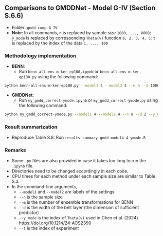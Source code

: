 ## Comparisons to GMDDNet - Model G-IV (Section S.6.6)

- Folder: `gmdd-comp-G-IV`
- **Note**: In all commands, `n` is replaced by sample size `1000, ..., 8000`; `y_mode` is replaced by corresponding `Theta(v)` function `0, 2, 3, 4, 5`; `t` is replaced by the index of the data `1, ..., 100`

### Methodology implementation

- **BENN**:
  - Run `benn-all-ens-m-ker-ep100.ipynb` or `benn-all-ens-m-ker-ep100.py` using the following command:
``` bash
python benn-all-ens-m-ker-ep100.py --model1 4 --model2 4 --n n --m 1000 --d 2 --t t
```

- **GMDDNet**: 
  - Run `my_gmdd_correct-ymode.ipynb` or `my_gmdd_correct-ymode.py` using the following command:
``` bash
python my_gmdd_correct-ymode.py --model1 4 --model2 4 --n n --d 2 --y_mode y_mode --t t
```



### Result summarization

- Reproduce Table S.8: Run `results-summary-gmdd-model4-4-ymode.R`


### Remarks

- Some `.py` files are also provided in case it takes too long to run the `.ipynb` file.
- Directories need to be changed accordingly in each code.
- CPU times for each method under each sample size are similar to Table S.3.
- In the command-line arguments,
  - `--model1` and `--model2` are labels of the settings
  - `--n` is the sample size
  - `--m` is the number of ensemble transformations for BENN
  - `--d` is the width of the belt layer (the dimension of sufficient predictor)
  - `--y_mode` is the index of `Theta(v)` used in Chen et al. (2024) https://doi.org/10.1214/24-AOS2390
  - `--t` is the index of experiment